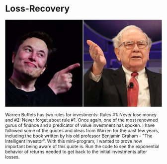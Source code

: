 # Loss-Recovery

![Image](Image/WarrenBuffet.jpg)

Warren Buffets has two rules for investments: Rules #1: Never lose money and #2: Never forget about rule #1.
Once again, one of the most renowned gurus of finance and a predicator of value investment has spoken. I have followed some of the quotes and ideas from Warren for the past few years, including the book written by his old professor Benjamin Graham - "The Intelligent Investor". With this mini-program, I wanted to prove how important being aware of this quote is. Run the code to see the exponential behavior of returns needed to get back to the initial investments after losses.

